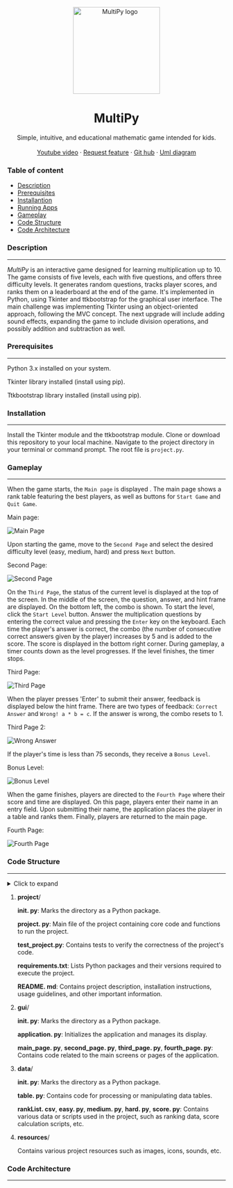<p align="center" dir="auto">
  <a>
    <img src="/resources/MultiPy.png" alt="MultiPy logo" width="200" height="200"  style="max-width: 100%;">
  </a>
</p>
<h1 align="center" tabindex="-1" dir="auto"><a class="anchor" aria-hidden="true"></a>MultiPy</h1>


<p align="center" dir="auto">
  Simple, intuitive, and educational mathematic game intended for kids.
  <br>
  <br>
  <a href="">Youtube video</a>
  ·
  <a href="requirements.txt">Request feature</a>
  ·
  <a href="https://github.com/mando984/MultiPy.git" rel="nofollow">Git hub</a>
  ·
  <a href="/resources/uml_diagram_MultiPy.pdf" rel="nofollow">Uml diagram</a>
</p>


### Table of content
* [Description](#description)
* [Prerequisites](#prerequest)
* [Installantion](#installation)
* [Running Apps](#running-apps)
* [Gameplay](#gameplay)
* [Code Structure](#code-structure)
* [Code Architecture](#code-architecture)


### Description 
***
*MultiPy* is an interactive game designed for learning multiplication up to 10. The game consists of five levels, each with five questions, and offers three difficulty levels. It generates random questions, tracks player scores, and ranks them on a leaderboard at the end of the game. 
It's implemented in Python, using Tkinter and ttkbootstrap for the graphical user interface.
The main challenge was implementing Tkinter using an object-oriented approach, following the MVC concept. 
The next upgrade will include adding sound effects, expanding the game to include division operations, and possibly addition and subtraction as well.

### Prerequisites
***
Python 3.x installed on your system.

Tkinter library installed (install using pip).

Ttkbootstrap library installed (install using pip).

### Installation
***
Install the Tkinter module and the ttkbootstrap module.
Clone or download this repository to your local machine.
Navigate to the project directory in your terminal or command prompt.
The root file is `project.py`.

### Gameplay
***
When the game starts, the `Main page` is displayed . The main page shows a rank table featuring the best players, as well as buttons for `Start Game` and `Quit Game`.

Main page:

![Main Page](resources/main_page_screenshot.png)



Upon starting the game, move to the `Second Page` and select the desired difficulty level (easy, medium, hard) and press `Next` button.

Second Page:

![Second Page](resources/second_page_screenshot.png)


On the `Third Page`, the status of the current level is displayed at the top of the screen. In the middle of the screen, the question, answer, and hint frame are displayed. On the bottom left, the combo is shown. To start the level, click the `Start Level` button. Answer the multiplication questions by entering the correct value and pressing the `Enter` key on the keyboard. Each time the player's answer is correct, the combo (the number of consecutive correct answers given by the player) increases by 5 and is added to the score. The score is displayed in the bottom right corner. During gameplay, a timer counts down as the level progresses. If the level finishes, the timer stops.

Third Page:

![Third Page](resources/third_page_screenshot.png)

When the player presses 'Enter' to submit their answer, feedback is displayed below the hint frame. There are two types of feedback: `Correct Answer` and `Wrong! a * b = c`.
If the answer is wrong, the combo resets to 1.

Third Page 2:

![Wrong Answer](resources/wrong_answer.png)


If the player's time is less than 75 seconds, they receive a `Bonus Level`.

Bonus Level:

![Bonus Level](resources/bonus_page_screenshot.png)

When the game finishes, players are directed to the `Fourth Page` where their score and time are displayed. On this page, players enter their name in an entry field. Upon submitting their name, the application places the player in a table and ranks them. Finally, players are returned to the main page.

Fourth Page:

![Fourth Page](resources/fourth_page_screenshot.png)


### Code Structure
***

<details>
<summary>Click to expand</summary>
<pre>
project/
|-- __init__.py
|-- project.py
|-- test_project.py
|-- requirements.txt
|-- README.md
|
|-- gui/
|   |-- __init__.py
|   |-- application.py
|   |-- main_page.py
|   |-- second_page.py
|   |-- third_page.py
|   |-- fourth_page.py
|
|-- data/
|   |-- __init__.py
|   |-- table.py
|   |-- rankList.csv
|   |-- easy.py
|   |-- medium.py
|   |-- hard.py
|   |-- score.py
|
|-- resources/
</pre>
</details>


1. **project**/

    **init. py**: Marks the directory as a Python package.

    **project. py**: Main file of the project containing core code and functions to run the project.

    **test_project.py**: Contains tests to verify the correctness of the project's code.

    **requirements.txt**: Lists Python packages and their versions required to execute the project.

    **README. md**: Contains project description, installation instructions, usage guidelines, and other important information.

2. **gui**/

    **init. py**: Marks the directory as a Python package.

    **application. py**: Initializes the application and manages its display.

    **main_page. py**, **second_page. py**, **third_page. py**, **fourth_page. py**: Contains code related to the main screens or pages of the application.

3. **data**/

    **init. py**: Marks the directory as a Python package.

    **table. py**: Contains code for processing or manipulating data tables.

    **rankList. csv**, **easy. py**, **medium. py**, **hard. py**, **score. py**: Contains various data or scripts used in the project, such as ranking data, score calculation scripts, etc.

4. **resources**/

    Contains various project resources such as images, icons, sounds, etc.

### Code Architecture
***



